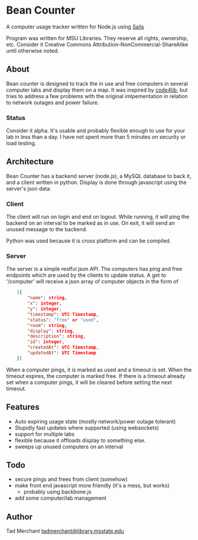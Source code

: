 # Bean Counter

A computer usage tracker written for Node.js using [Sails](http://sailsjs.org)

Program was written for MSU Libraries.  They reserve all rights, ownership, etc.  Consider it Creative Commons Attribution-NonCommercial-ShareAlike until otherwise noted.


## About

Bean counter is designed to track the in use and free computers in several computer labs and display them on a map.  It was inspired by [code4lib](journal.code4lib.org/articles/4067), but tries to address a few problems with the original imlpementation in relation to network outages and power failure.

### Status

Consider it alpha.  It's usable and probably flexible enough to use for your lab in less than a day.  I have not spent more than 5 minutes on security or load testing.

## Architecture

Bean Counter has a backend server (node.js), a MySQL database to back it, and a client written in python.  Display is done through javascript using the server's json data.

### Client

The client will run on login and end on logout.  While running, it will ping the backend on an interval to be marked as in use.  On exit, it will send an unused message to the backend.

Python was used because it is cross platform and can be compiled.

### Server

The server is a simple restful json API. The computers has ping and free endpoints which are used by the clients to update status.  A get to '/computer' will receive a json array of computer objects in the form of

```json
    [{
        "name": string,
        "x": integer,
        "y": integer,
        "timestamp": UTC Timestamp,
        "status": "free" or "used",
        "room": string,
        "display": string,
        "description": string,
        "id": integer,
        "createdAt": UTC Timestamp,
        "updatedAt": UTC Timestamp
    }]
```

When a computer pings, it is marked as used and a timeout is set.  When the timeout expires, the computer is marked free.  If there is a timeout already set when a computer pings, it will be cleared before setting the next timeout.


## Features
 - Auto expiring usage state (mostly network/power outage tolerant)
 - Stupidly fast updates where supported (using websockets)
 - support for multiple labs
 - flexible because it offloads display to something else.
 - sweeps up unused computers on an interval


## Todo

 - secure pings and frees from client (somehow)
 - make front end javascript more friendly (it's a mess, but works)
   - probably using backbone.js
 - add some computer/lab management


## Author

Tad Merchant <tadmerchant@library.msstate.edu>
